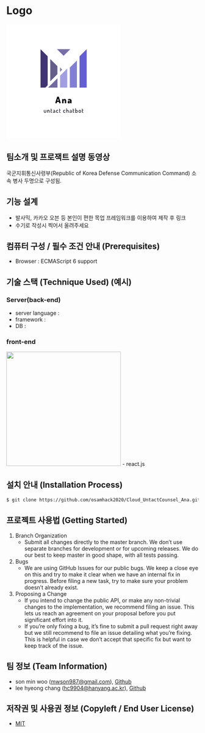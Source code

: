 # Logo
<img src="./asset/logo.png" width="300" height="300">

## 팀소개 및 프로잭트 설명 동영상
국군지휘통신사령부(Republic of Korea Defense Communication Command) 소속 병사 두명으로 구성됨.


## 기능 설계
 -  발사믹, 카카오 오븐 등 본인이 편한 목업 프레임워크를 이용하여 제작 후 링크 
 - 수기로 작성시 찍어서 올려주세요

## 컴퓨터 구성 / 필수 조건 안내 (Prerequisites)
* Browser : ECMAScript 6 support

## 기술 스택 (Technique Used) (예시)
### Server(back-end)
 - server language : 
 - framework : 
 - DB :
 
### front-end
<img src="https://cdn.worldvectorlogo.com/logos/react.svg" width="300" height="300">
 -  react.js

## 설치 안내 (Installation Process)
```bash
$ git clone https://github.com/osamhack2020/Cloud_UntactCounsel_Ana.git
```

## 프로젝트 사용법 (Getting Started)

1. Branch Organization
    - Submit all changes directly to the master branch. We don’t use separate branches for development or for upcoming releases. We do our best to keep master in good shape, with all tests passing.
2. Bugs
    - We are using GitHub Issues for our public bugs. We keep a close eye on this and try to make it clear when we have an internal fix in progress. Before filing a new task, try to make sure your problem doesn’t already exist.
3. Proposing a Change
    - If you intend to change the public API, or make any non-trivial changes to the implementation, we recommend filing an issue. This lets us reach an agreement on your proposal before you put significant effort into it.
    - If you’re only fixing a bug, it’s fine to submit a pull request right away but we still recommend to file an issue detailing what you’re fixing. This is helpful in case we don’t accept that specific fix but want to keep track of the issue.


## 팀 정보 (Team Information)
- son min woo (mwson987@gmail.com), [Github](https://github.com/SonMinWoo)
- lee hyeong chang (hc9904@hanyang.ac.kr), [Github](https://github.com/AnOldStory)

## 저작권 및 사용권 정보 (Copyleft / End User License)
 * [MIT](https://github.com/osamhack2020/Cloud_UntactCounsel_Ana/blob/master/license)
